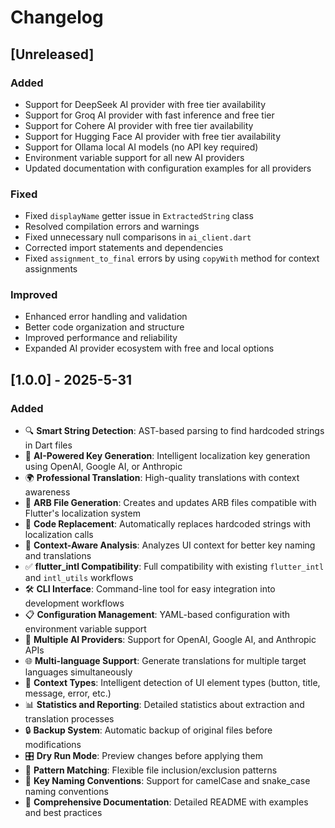 # Changelog


## [Unreleased]

### Added
- Support for DeepSeek AI provider with free tier availability
- Support for Groq AI provider with fast inference and free tier
- Support for Cohere AI provider with free tier availability
- Support for Hugging Face AI provider with free tier availability
- Support for Ollama local AI models (no API key required)
- Environment variable support for all new AI providers
- Updated documentation with configuration examples for all providers

### Fixed
- Fixed `displayName` getter issue in `ExtractedString` class
- Resolved compilation errors and warnings
- Fixed unnecessary null comparisons in `ai_client.dart`
- Corrected import statements and dependencies
- Fixed `assignment_to_final` errors by using `copyWith` method for context assignments

### Improved
- Enhanced error handling and validation
- Better code organization and structure
- Improved performance and reliability
- Expanded AI provider ecosystem with free and local options

## [1.0.0] - 2025-5-31

### Added
- 🔍 **Smart String Detection**: AST-based parsing to find hardcoded strings in Dart files
- 🤖 **AI-Powered Key Generation**: Intelligent localization key generation using OpenAI, Google AI, or Anthropic
- 🌍 **Professional Translation**: High-quality translations with context awareness
- 📝 **ARB File Generation**: Creates and updates ARB files compatible with Flutter's localization system
- 🔄 **Code Replacement**: Automatically replaces hardcoded strings with localization calls
- 🎯 **Context-Aware Analysis**: Analyzes UI context for better key naming and translations
- ✅ **flutter_intl Compatibility**: Full compatibility with existing `flutter_intl` and `intl_utils` workflows
- 🛠️ **CLI Interface**: Command-line tool for easy integration into development workflows
- 📋 **Configuration Management**: YAML-based configuration with environment variable support
- 🔧 **Multiple AI Providers**: Support for OpenAI, Google AI, and Anthropic APIs
- 🌐 **Multi-language Support**: Generate translations for multiple target languages simultaneously
- 🎨 **Context Types**: Intelligent detection of UI element types (button, title, message, error, etc.)
- 📊 **Statistics and Reporting**: Detailed statistics about extraction and translation processes
- 🔒 **Backup System**: Automatic backup of original files before modifications
- 🎛️ **Dry Run Mode**: Preview changes before applying them
- 📁 **Pattern Matching**: Flexible file inclusion/exclusion patterns
- 🔑 **Key Naming Conventions**: Support for camelCase and snake_case naming conventions
- 📖 **Comprehensive Documentation**: Detailed README with examples and best practices


